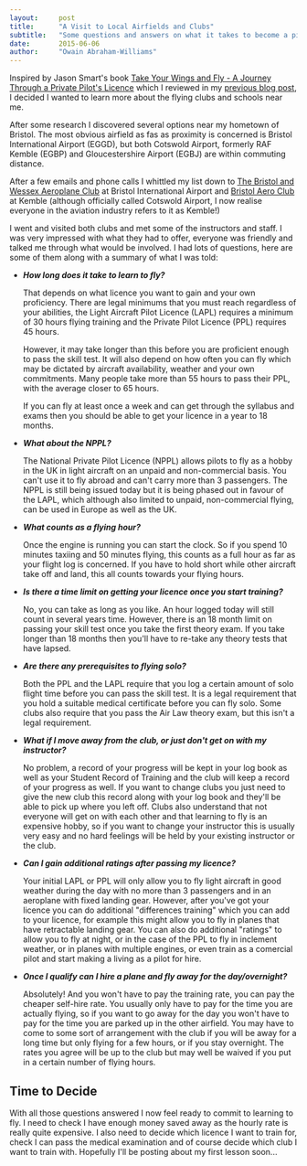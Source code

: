 ```yaml
---
layout:     post
title:      "A Visit to Local Airfields and Clubs"
subtitle:   "Some questions and answers on what it takes to become a pilot"
date:       2015-06-06
author:     "Owain Abraham-Williams"
---
```


Inspired by Jason Smart's book [Take Your Wings and Fly - A Journey Through a Private
Pilot's Licence](http://www.amazon.co.uk/Take-Your-Wings-Fly-Journey/dp/0956718752) which
I reviewed in my [previous blog post](/2015/05/26/take-your-wings-and-fly/), I decided
I wanted to learn more about the flying clubs and schools near me.

After some research I discovered several options near my hometown of Bristol. The most
obvious airfield as fas as proximity is concerned is Bristol International Airport (EGGD),
but both Cotswold Airport, formerly RAF Kemble (EGBP) and Gloucestershire Airport (EGBJ)
are within commuting distance.

After a few emails and phone calls I whittled my list down to [The Bristol and Wessex
Aeroplane Club](http://www.bristolandwessex.co.uk/) at Bristol International Airport and
[Bristol Aero Club](http://www.bristolaeroclub.co.uk/) at Kemble (although officially
called Cotswold Airport, I now realise everyone in the aviation industry refers to it as
Kemble!)

I went and visited both clubs and met some of the instructors and staff. I was very
impressed with what they had to offer, everyone was friendly and talked me through what
would be involved. I had lots of questions, here are some of them along with a summary of
what I was told:

* ***How long does it take to learn to fly?***

    That depends on what licence you want to gain and your own proficiency. There are
    legal minimums that you must reach regardless of your abilities, the Light Aircraft
    Pilot Licence (LAPL) requires a minimum of 30 hours flying training and the Private
    Pilot Licence (PPL) requires 45 hours.

	However, it may take longer than this before you are proficient enough to pass the
	skill test. It will also depend on how often you can fly which may be dictated by
	aircraft availability, weather and your own commitments. Many people take more than
	55 hours to pass their PPL, with the average closer to 65 hours.

	If you can fly at least once a week and can get through the syllabus and exams then
	you should be able to get your licence in a year to 18 months.

* ***What about the NPPL?***

    The National Private Pilot Licence (NPPL) allows pilots to fly as a hobby in the UK
    in light aircraft on an unpaid and non-commercial basis. You can't use it to fly
    abroad and can't carry more than 3 passengers. The NPPL is still being issued today
    but it is being phased out in favour of the LAPL, which although also limited to
    unpaid, non-commercial flying, can be used in Europe as well as the UK.

* ***What counts as a flying hour?***

    Once the engine is running you can start the clock. So if you spend 10 minutes taxiing
    and 50 minutes flying, this counts as a full hour as far as your flight log is
    concerned. If you have to hold short while other aircraft take off and land, this all
    counts towards your flying hours.

* ***Is there a time limit on getting your licence once you start training?***

    No, you can take as long as you like. An hour logged today will still count in several
    years time. However, there is an 18 month limit on passing your skill test once you
    take the first theory exam. If you take longer than 18 months then you'll have to
    re-take any theory tests that have lapsed.

* ***Are there any prerequisites to flying solo?***

    Both the PPL and the LAPL require that you log a certain amount of solo flight time
    before you can pass the skill test. It is a legal requirement that you hold a
    suitable medical certificate before you can fly solo. Some clubs also require that you
    pass the Air Law theory exam, but this isn't a legal requirement.

* ***What if I move away from the club, or just don't get on with my instructor?***

    No problem, a record of your progress will be kept in your log book as well as your
    Student Record of Training and the club will keep a record of your progress as well.
    If you want to change clubs you just need to give the new club this record along with
    your log book and they'll be able to pick up where you left off. Clubs also understand
    that not everyone will get on with each other and that learning to fly is an expensive
    hobby, so if you want to change your instructor this is usually very easy and no hard
    feelings will be held by your existing instructor or the club.

* ***Can I gain additional ratings after passing my licence?***

    Your initial LAPL or PPL will only allow you to fly light aircraft in good weather
    during the day with no more than 3 passengers and in an aeroplane with fixed landing
    gear. However, after you've got your licence you can do additional "differences
    training" which you can add to your licence, for example this might allow you to fly
    in planes that have retractable landing gear. You can also do additional "ratings" to
    allow you to fly at night, or in the case of the PPL to fly in inclement weather, or
    in planes with multiple engines, or even train as a comercial pilot and start making a
    living as a pilot for hire.

* ***Once I qualify can I hire a plane and fly away for the day/overnight?***

    Absolutely! And you won't have to pay the training rate, you can pay the cheaper
    self-hire rate. You usually only have to pay for the time you are actually flying, so
    if you want to go away for the day you won't have to pay for the time you are parked
    up in the other airfield. You may have to come to some sort of arrangement with the
    club if you will be away for a long time but only flying for a few hours, or if you
    stay overnight. The rates you agree will be up to the club but may well be waived if
    you put in a certain number of flying hours.

Time to Decide
--------------

With all those questions answered I now feel ready to commit to learning to fly. I need to
check I have enough money saved away as the hourly rate is really quite expensive. I also
need to decide which licence I want to train for, check I can pass the medical examination
and of course decide which club I want to train with. Hopefully I'll be posting about my
first lesson soon...